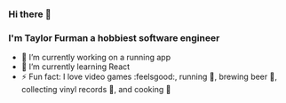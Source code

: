 ### Hi there 👋

### I'm Taylor Furman a hobbiest software engineer
- 🔭 I’m currently working on a running app
- 🌱 I’m currently learning React
- ⚡ Fun fact: I love video games :feelsgood:, running :running:, brewing beer :beer:, collecting vinyl records :saxophone:, and cooking :ramen:

<!--
**TaylorFurman/TaylorFurman** is a ✨ _special_ ✨ repository because its `README.md` (this file) appears on your GitHub profile.

Here are some ideas to get you started:

- 🔭 I’m currently working on ...
- 🌱 I’m currently learning ...
- 👯 I’m looking to collaborate on ...
- 🤔 I’m looking for help with ...
- 💬 Ask me about ...
- 📫 How to reach me: ...
- 😄 Pronouns: ...
- ⚡ Fun fact: ...
-->
